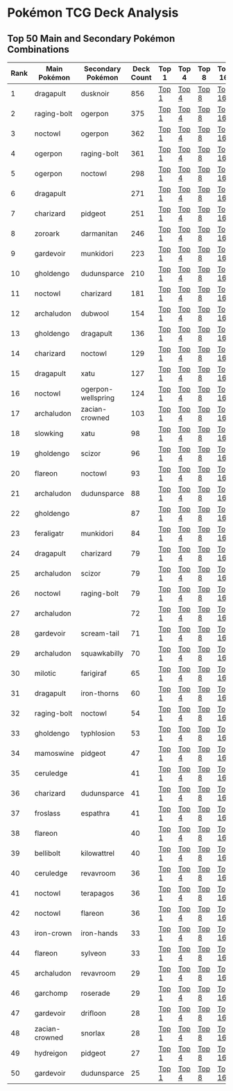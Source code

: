 # Pokémon TCG Deck Analysis

## Top 50 Main and Secondary Pokémon Combinations

| Rank | Main Pokémon | Secondary Pokémon | Deck Count | Top 1 | Top 4 | Top 8 | Top 16 |
|------|--------------|-------------------|------------|-------|-------|-------|--------|
| 1 | dragapult | dusknoir | 856 | [Top 1](reports/dragapult_dusknoir_top_1.md) | [Top 4](reports/dragapult_dusknoir_top_4.md) | [Top 8](reports/dragapult_dusknoir_top_8.md) | [Top 16](reports/dragapult_dusknoir_top_16.md) |
| 2 | raging-bolt | ogerpon | 375 | [Top 1](reports/raging-bolt_ogerpon_top_1.md) | [Top 4](reports/raging-bolt_ogerpon_top_4.md) | [Top 8](reports/raging-bolt_ogerpon_top_8.md) | [Top 16](reports/raging-bolt_ogerpon_top_16.md) |
| 3 | noctowl | ogerpon | 362 | [Top 1](reports/noctowl_ogerpon_top_1.md) | [Top 4](reports/noctowl_ogerpon_top_4.md) | [Top 8](reports/noctowl_ogerpon_top_8.md) | [Top 16](reports/noctowl_ogerpon_top_16.md) |
| 4 | ogerpon | raging-bolt | 361 | [Top 1](reports/ogerpon_raging-bolt_top_1.md) | [Top 4](reports/ogerpon_raging-bolt_top_4.md) | [Top 8](reports/ogerpon_raging-bolt_top_8.md) | [Top 16](reports/ogerpon_raging-bolt_top_16.md) |
| 5 | ogerpon | noctowl | 298 | [Top 1](reports/ogerpon_noctowl_top_1.md) | [Top 4](reports/ogerpon_noctowl_top_4.md) | [Top 8](reports/ogerpon_noctowl_top_8.md) | [Top 16](reports/ogerpon_noctowl_top_16.md) |
| 6 | dragapult |  | 271 | [Top 1](reports/dragapult__top_1.md) | [Top 4](reports/dragapult__top_4.md) | [Top 8](reports/dragapult__top_8.md) | [Top 16](reports/dragapult__top_16.md) |
| 7 | charizard | pidgeot | 251 | [Top 1](reports/charizard_pidgeot_top_1.md) | [Top 4](reports/charizard_pidgeot_top_4.md) | [Top 8](reports/charizard_pidgeot_top_8.md) | [Top 16](reports/charizard_pidgeot_top_16.md) |
| 8 | zoroark | darmanitan | 246 | [Top 1](reports/zoroark_darmanitan_top_1.md) | [Top 4](reports/zoroark_darmanitan_top_4.md) | [Top 8](reports/zoroark_darmanitan_top_8.md) | [Top 16](reports/zoroark_darmanitan_top_16.md) |
| 9 | gardevoir | munkidori | 223 | [Top 1](reports/gardevoir_munkidori_top_1.md) | [Top 4](reports/gardevoir_munkidori_top_4.md) | [Top 8](reports/gardevoir_munkidori_top_8.md) | [Top 16](reports/gardevoir_munkidori_top_16.md) |
| 10 | gholdengo | dudunsparce | 210 | [Top 1](reports/gholdengo_dudunsparce_top_1.md) | [Top 4](reports/gholdengo_dudunsparce_top_4.md) | [Top 8](reports/gholdengo_dudunsparce_top_8.md) | [Top 16](reports/gholdengo_dudunsparce_top_16.md) |
| 11 | noctowl | charizard | 181 | [Top 1](reports/noctowl_charizard_top_1.md) | [Top 4](reports/noctowl_charizard_top_4.md) | [Top 8](reports/noctowl_charizard_top_8.md) | [Top 16](reports/noctowl_charizard_top_16.md) |
| 12 | archaludon | dubwool | 154 | [Top 1](reports/archaludon_dubwool_top_1.md) | [Top 4](reports/archaludon_dubwool_top_4.md) | [Top 8](reports/archaludon_dubwool_top_8.md) | [Top 16](reports/archaludon_dubwool_top_16.md) |
| 13 | gholdengo | dragapult | 136 | [Top 1](reports/gholdengo_dragapult_top_1.md) | [Top 4](reports/gholdengo_dragapult_top_4.md) | [Top 8](reports/gholdengo_dragapult_top_8.md) | [Top 16](reports/gholdengo_dragapult_top_16.md) |
| 14 | charizard | noctowl | 129 | [Top 1](reports/charizard_noctowl_top_1.md) | [Top 4](reports/charizard_noctowl_top_4.md) | [Top 8](reports/charizard_noctowl_top_8.md) | [Top 16](reports/charizard_noctowl_top_16.md) |
| 15 | dragapult | xatu | 127 | [Top 1](reports/dragapult_xatu_top_1.md) | [Top 4](reports/dragapult_xatu_top_4.md) | [Top 8](reports/dragapult_xatu_top_8.md) | [Top 16](reports/dragapult_xatu_top_16.md) |
| 16 | noctowl | ogerpon-wellspring | 124 | [Top 1](reports/noctowl_ogerpon-wellspring_top_1.md) | [Top 4](reports/noctowl_ogerpon-wellspring_top_4.md) | [Top 8](reports/noctowl_ogerpon-wellspring_top_8.md) | [Top 16](reports/noctowl_ogerpon-wellspring_top_16.md) |
| 17 | archaludon | zacian-crowned | 103 | [Top 1](reports/archaludon_zacian-crowned_top_1.md) | [Top 4](reports/archaludon_zacian-crowned_top_4.md) | [Top 8](reports/archaludon_zacian-crowned_top_8.md) | [Top 16](reports/archaludon_zacian-crowned_top_16.md) |
| 18 | slowking | xatu | 98 | [Top 1](reports/slowking_xatu_top_1.md) | [Top 4](reports/slowking_xatu_top_4.md) | [Top 8](reports/slowking_xatu_top_8.md) | [Top 16](reports/slowking_xatu_top_16.md) |
| 19 | gholdengo | scizor | 96 | [Top 1](reports/gholdengo_scizor_top_1.md) | [Top 4](reports/gholdengo_scizor_top_4.md) | [Top 8](reports/gholdengo_scizor_top_8.md) | [Top 16](reports/gholdengo_scizor_top_16.md) |
| 20 | flareon | noctowl | 93 | [Top 1](reports/flareon_noctowl_top_1.md) | [Top 4](reports/flareon_noctowl_top_4.md) | [Top 8](reports/flareon_noctowl_top_8.md) | [Top 16](reports/flareon_noctowl_top_16.md) |
| 21 | archaludon | dudunsparce | 88 | [Top 1](reports/archaludon_dudunsparce_top_1.md) | [Top 4](reports/archaludon_dudunsparce_top_4.md) | [Top 8](reports/archaludon_dudunsparce_top_8.md) | [Top 16](reports/archaludon_dudunsparce_top_16.md) |
| 22 | gholdengo |  | 87 | [Top 1](reports/gholdengo__top_1.md) | [Top 4](reports/gholdengo__top_4.md) | [Top 8](reports/gholdengo__top_8.md) | [Top 16](reports/gholdengo__top_16.md) |
| 23 | feraligatr | munkidori | 84 | [Top 1](reports/feraligatr_munkidori_top_1.md) | [Top 4](reports/feraligatr_munkidori_top_4.md) | [Top 8](reports/feraligatr_munkidori_top_8.md) | [Top 16](reports/feraligatr_munkidori_top_16.md) |
| 24 | dragapult | charizard | 79 | [Top 1](reports/dragapult_charizard_top_1.md) | [Top 4](reports/dragapult_charizard_top_4.md) | [Top 8](reports/dragapult_charizard_top_8.md) | [Top 16](reports/dragapult_charizard_top_16.md) |
| 25 | archaludon | scizor | 79 | [Top 1](reports/archaludon_scizor_top_1.md) | [Top 4](reports/archaludon_scizor_top_4.md) | [Top 8](reports/archaludon_scizor_top_8.md) | [Top 16](reports/archaludon_scizor_top_16.md) |
| 26 | noctowl | raging-bolt | 79 | [Top 1](reports/noctowl_raging-bolt_top_1.md) | [Top 4](reports/noctowl_raging-bolt_top_4.md) | [Top 8](reports/noctowl_raging-bolt_top_8.md) | [Top 16](reports/noctowl_raging-bolt_top_16.md) |
| 27 | archaludon |  | 72 | [Top 1](reports/archaludon__top_1.md) | [Top 4](reports/archaludon__top_4.md) | [Top 8](reports/archaludon__top_8.md) | [Top 16](reports/archaludon__top_16.md) |
| 28 | gardevoir | scream-tail | 71 | [Top 1](reports/gardevoir_scream-tail_top_1.md) | [Top 4](reports/gardevoir_scream-tail_top_4.md) | [Top 8](reports/gardevoir_scream-tail_top_8.md) | [Top 16](reports/gardevoir_scream-tail_top_16.md) |
| 29 | archaludon | squawkabilly | 70 | [Top 1](reports/archaludon_squawkabilly_top_1.md) | [Top 4](reports/archaludon_squawkabilly_top_4.md) | [Top 8](reports/archaludon_squawkabilly_top_8.md) | [Top 16](reports/archaludon_squawkabilly_top_16.md) |
| 30 | milotic | farigiraf | 65 | [Top 1](reports/milotic_farigiraf_top_1.md) | [Top 4](reports/milotic_farigiraf_top_4.md) | [Top 8](reports/milotic_farigiraf_top_8.md) | [Top 16](reports/milotic_farigiraf_top_16.md) |
| 31 | dragapult | iron-thorns | 60 | [Top 1](reports/dragapult_iron-thorns_top_1.md) | [Top 4](reports/dragapult_iron-thorns_top_4.md) | [Top 8](reports/dragapult_iron-thorns_top_8.md) | [Top 16](reports/dragapult_iron-thorns_top_16.md) |
| 32 | raging-bolt | noctowl | 54 | [Top 1](reports/raging-bolt_noctowl_top_1.md) | [Top 4](reports/raging-bolt_noctowl_top_4.md) | [Top 8](reports/raging-bolt_noctowl_top_8.md) | [Top 16](reports/raging-bolt_noctowl_top_16.md) |
| 33 | gholdengo | typhlosion | 53 | [Top 1](reports/gholdengo_typhlosion_top_1.md) | [Top 4](reports/gholdengo_typhlosion_top_4.md) | [Top 8](reports/gholdengo_typhlosion_top_8.md) | [Top 16](reports/gholdengo_typhlosion_top_16.md) |
| 34 | mamoswine | pidgeot | 47 | [Top 1](reports/mamoswine_pidgeot_top_1.md) | [Top 4](reports/mamoswine_pidgeot_top_4.md) | [Top 8](reports/mamoswine_pidgeot_top_8.md) | [Top 16](reports/mamoswine_pidgeot_top_16.md) |
| 35 | ceruledge |  | 41 | [Top 1](reports/ceruledge__top_1.md) | [Top 4](reports/ceruledge__top_4.md) | [Top 8](reports/ceruledge__top_8.md) | [Top 16](reports/ceruledge__top_16.md) |
| 36 | charizard | dudunsparce | 41 | [Top 1](reports/charizard_dudunsparce_top_1.md) | [Top 4](reports/charizard_dudunsparce_top_4.md) | [Top 8](reports/charizard_dudunsparce_top_8.md) | [Top 16](reports/charizard_dudunsparce_top_16.md) |
| 37 | froslass | espathra | 41 | [Top 1](reports/froslass_espathra_top_1.md) | [Top 4](reports/froslass_espathra_top_4.md) | [Top 8](reports/froslass_espathra_top_8.md) | [Top 16](reports/froslass_espathra_top_16.md) |
| 38 | flareon |  | 40 | [Top 1](reports/flareon__top_1.md) | [Top 4](reports/flareon__top_4.md) | [Top 8](reports/flareon__top_8.md) | [Top 16](reports/flareon__top_16.md) |
| 39 | bellibolt | kilowattrel | 40 | [Top 1](reports/bellibolt_kilowattrel_top_1.md) | [Top 4](reports/bellibolt_kilowattrel_top_4.md) | [Top 8](reports/bellibolt_kilowattrel_top_8.md) | [Top 16](reports/bellibolt_kilowattrel_top_16.md) |
| 40 | ceruledge | revavroom | 36 | [Top 1](reports/ceruledge_revavroom_top_1.md) | [Top 4](reports/ceruledge_revavroom_top_4.md) | [Top 8](reports/ceruledge_revavroom_top_8.md) | [Top 16](reports/ceruledge_revavroom_top_16.md) |
| 41 | noctowl | terapagos | 36 | [Top 1](reports/noctowl_terapagos_top_1.md) | [Top 4](reports/noctowl_terapagos_top_4.md) | [Top 8](reports/noctowl_terapagos_top_8.md) | [Top 16](reports/noctowl_terapagos_top_16.md) |
| 42 | noctowl | flareon | 36 | [Top 1](reports/noctowl_flareon_top_1.md) | [Top 4](reports/noctowl_flareon_top_4.md) | [Top 8](reports/noctowl_flareon_top_8.md) | [Top 16](reports/noctowl_flareon_top_16.md) |
| 43 | iron-crown | iron-hands | 33 | [Top 1](reports/iron-crown_iron-hands_top_1.md) | [Top 4](reports/iron-crown_iron-hands_top_4.md) | [Top 8](reports/iron-crown_iron-hands_top_8.md) | [Top 16](reports/iron-crown_iron-hands_top_16.md) |
| 44 | flareon | sylveon | 33 | [Top 1](reports/flareon_sylveon_top_1.md) | [Top 4](reports/flareon_sylveon_top_4.md) | [Top 8](reports/flareon_sylveon_top_8.md) | [Top 16](reports/flareon_sylveon_top_16.md) |
| 45 | archaludon | revavroom | 29 | [Top 1](reports/archaludon_revavroom_top_1.md) | [Top 4](reports/archaludon_revavroom_top_4.md) | [Top 8](reports/archaludon_revavroom_top_8.md) | [Top 16](reports/archaludon_revavroom_top_16.md) |
| 46 | garchomp | roserade | 29 | [Top 1](reports/garchomp_roserade_top_1.md) | [Top 4](reports/garchomp_roserade_top_4.md) | [Top 8](reports/garchomp_roserade_top_8.md) | [Top 16](reports/garchomp_roserade_top_16.md) |
| 47 | gardevoir | drifloon | 28 | [Top 1](reports/gardevoir_drifloon_top_1.md) | [Top 4](reports/gardevoir_drifloon_top_4.md) | [Top 8](reports/gardevoir_drifloon_top_8.md) | [Top 16](reports/gardevoir_drifloon_top_16.md) |
| 48 | zacian-crowned | snorlax | 28 | [Top 1](reports/zacian-crowned_snorlax_top_1.md) | [Top 4](reports/zacian-crowned_snorlax_top_4.md) | [Top 8](reports/zacian-crowned_snorlax_top_8.md) | [Top 16](reports/zacian-crowned_snorlax_top_16.md) |
| 49 | hydreigon | pidgeot | 27 | [Top 1](reports/hydreigon_pidgeot_top_1.md) | [Top 4](reports/hydreigon_pidgeot_top_4.md) | [Top 8](reports/hydreigon_pidgeot_top_8.md) | [Top 16](reports/hydreigon_pidgeot_top_16.md) |
| 50 | gardevoir | dudunsparce | 25 | [Top 1](reports/gardevoir_dudunsparce_top_1.md) | [Top 4](reports/gardevoir_dudunsparce_top_4.md) | [Top 8](reports/gardevoir_dudunsparce_top_8.md) | [Top 16](reports/gardevoir_dudunsparce_top_16.md) |
